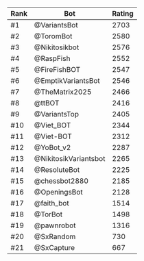 Rank|Bot|Rating
---|---|---
#1|@VariantsBot|2703
#2|@ToromBot|2580
#3|@Nikitosikbot|2576
#4|@RaspFish|2552
#5|@FireFishBOT|2547
#6|@EmptikVariantsBot|2546
#7|@TheMatrix2025|2466
#8|@ttBOT|2416
#9|@VariantsTop|2405
#10|@Viet_BOT|2344
#11|@Viet-BOT|2312
#12|@YoBot_v2|2287
#13|@NikitosikVariantsbot|2265
#14|@ResoluteBot|2225
#15|@chessbot2880|2185
#16|@OpeningsBot|2128
#17|@faith_bot|1514
#18|@TorBot|1498
#19|@pawnrobot|1316
#20|@SxRandom|730
#21|@SxCapture|667
